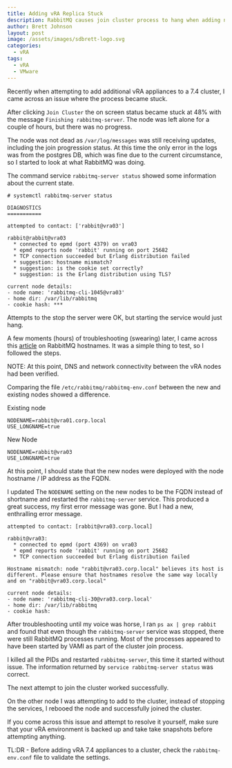 ```yaml
---
title: Adding vRA Replica Stuck
description: RabbitMQ causes join cluster process to hang when adding new vRA nodes.
author: Brett Johnson
layout: post
image: /assets/images/sdbrett-logo.svg
categories:
  - vRA
tags:
  - vRA
  - VMware
---
```


Recently when attempting to add additional vRA appliances to a 7.4 cluster, I came across an issue where the process became stuck.

After clicking `Join Cluster` the on screen status became stuck at 48% with the message `Finishing rabbitmq-server`. The node was left alone for a couple of hours, but there was no progress.

The node was not dead as `/var/log/messages` was still receiving updates, including the join progression status. At this time the only error in the logs was from the postgres DB, which was fine due to the current circumstance, so I started to look at what RabbitMQ was doing.

The command service `rabbitmq-server status` showed some information about the current state.
```
# systemctl rabbitmq-server status

DIAGNOSTICS
===========

attempted to contact: ['rabbit@vra03']

rabbit@rabbit@vra03
  * connected to epmd (port 4379) on vra03
  * epmd reports node 'rabbit' running on port 25682
  * TCP connection succeeded but Erlang distribution failed
  * suggestion: hostname mismatch?
  * suggestion: is the cookie set correctly?
  * suggestion: is the Erlang distribution using TLS?

current node details:
- node name: 'rabbitmq-cli-1045@vra03'
- home dir: /var/lib/rabbitmq
- cookie hash: ***

```


Attempts to the stop the server were OK, but starting the service would just hang.

A few moments (hours) of troubleshooting (swearing) later, I came across this [article](https://docs.vmware.com/en/vRealize-Automation/7.4/com.vmware.vra.install.upgrade.doc/GUID-C8973C96-A82F-4C78-A51C-AE50142E73AB.html) on RabbitMQ hostnames. It was a simple thing to test, so I followed the steps. 

NOTE: At this point, DNS and network connectivity between the vRA nodes had been verified.

Comparing the file `/etc/rabbitmq/rabbitmq-env.conf` between the new and existing nodes showed a difference.

Existing node

```
NODENAME=rabbit@vra01.corp.local
USE_LONGNAME=true
```

New Node

```
NODENAME=rabbit@vra03
USE_LONGNAME=true
```

At this point, I should state that the new nodes were deployed with the node hostname / IP address as the FQDN.

I updated The `NODENAME` setting on the new nodes to be the FQDN instead of shortname and restarted the `rabbitmq-server` service. This produced a great success, my first error message was gone. But I had a new, enthralling error message.

```
attempted to contact: [rabbit@vra03.corp.local]

rabbit@vra03:
  * connected to epmd (port 4369) on vra03
  * epmd reports node 'rabbit' running on port 25682
  * TCP connection succeeded but Erlang distribution failed

Hostname mismatch: node "rabbit@vra03.corp.local" believes its host is different. Please ensure that hostnames resolve the same way locally and on "rabbit@vra03.corp.local"

current node details:
- node name: 'rabbitmq-cli-30@vra03.corp.local'
- home dir: /var/lib/rabbitmq
- cookie hash: 
```

After troubleshooting until my voice was horse, I ran `ps ax | grep rabbit` and found that even though the `rabbitmq-server` service was stopped, there were still RabbitMQ processes running. Most of the processes appeared to have been started by VAMI as part of the cluster join process.

I killed all the PIDs and restarted `rabbitmq-server`, this time it started without issue. The information returned by `service rabbitmq-server status` was correct. 

The next attempt to join the cluster worked successfully.

On the other node I was attempting to add to the cluster, instead of stopping the services, I rebooed the node and successfully joined the cluster.

If you come across this issue and attempt to resolve it yourself, make sure that your vRA environment is backed up and take take snapshots before attempting anything.

TL:DR - Before adding vRA 7.4 appliances to a cluster, check the `rabbitmq-env.conf` file to validate the settings.
